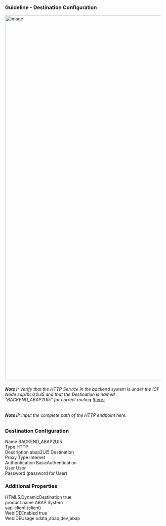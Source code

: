 ### Guideline - Destination Configuration

<img width="1175" alt="image" src="https://github.com/abap2UI5/abap2UI5-documentation/assets/102328295/fbdbadd0-b333-4216-b520-48dcc7250277"> <br>
###### **Note I:** Verify that the HTTP Service in the backend system is under the ICF Node sap/bc/z2ui5 and that the Destination is named "BACKEND_ABAP2UI5" for correct routing [(here)](https://github.com/abap2UI5/abap2UI5-btp_proxy_app/blob/e882d732eb509ce65f38e224112da8d8120b0f22/xs-app.json#L8)
###### **Note II:** Input the complete path of the HTTP endpoint here.


### Destination Configuration
Name                        BACKEND_ABAP2UI5 <br>
Type                        HTTP <br>
Description                 abap2UI5 Destination <br>
Proxy Type                  Internet <br>
Authentication              BasicAuthentication <br>
User                        User <br>
Password                    (password for User) <br>

### Additional Properties
HTML5.DynamicDestination    true <br>
product.name                ABAP System <br>
sap-client                  (client) <br>
WebIDEEnabled               true <br>
WebIDEUsage                 odata_abap,dev_abap <br>
